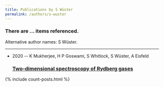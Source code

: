 ```yaml
---
title: Publications by S Wüster
permalink: /authors/s-wuster
---
```


<h3 id="number-posts">There are ... items referenced.</h3>
<p id='info-authors'>Alternative author names: S Wüster.</p>
<hr />
<ul class="post-list">
<li><span class='post-meta'>2020 -- K Mukherjee, H P Goswami, S Whitlock, S Wüster, A Eisfeld</span><h3><a class='post-link' href="{{ site.baseurl }}/two-dimensional-spectroscopy-of-rydberg-gases">Two-dimensional spectroscopy of Rydberg gases</a></h3></li>

</ul>
{% include count-posts.html %}
